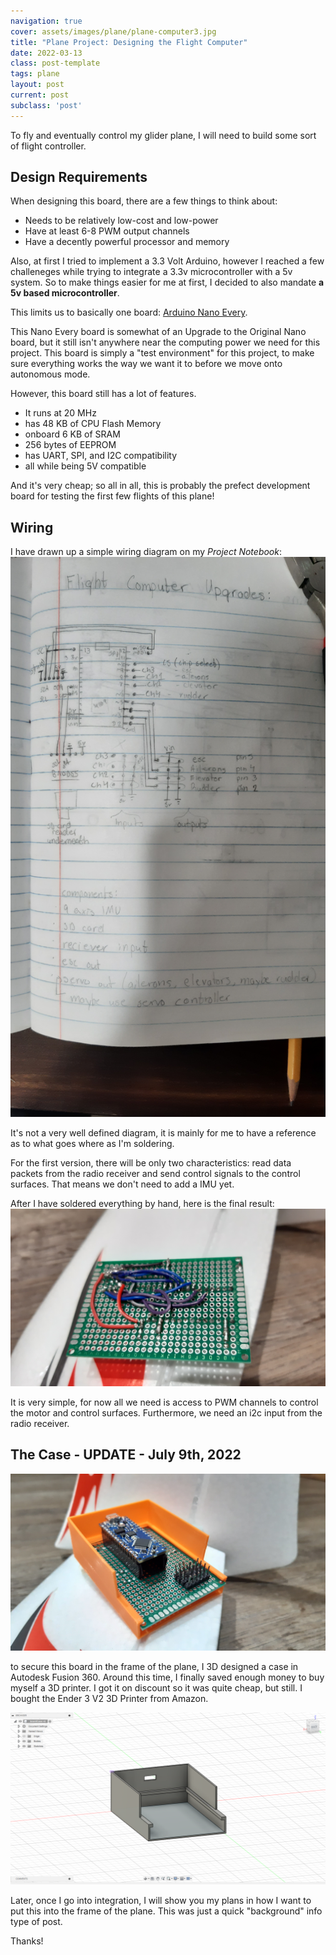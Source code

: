 ```yaml
---
navigation: true
cover: assets/images/plane/plane-computer3.jpg
title: "Plane Project: Designing the Flight Computer"
date: 2022-03-13
class: post-template
tags: plane
layout: post
current: post
subclass: 'post'
---
```


To fly and eventually control my glider plane, I will need to build some sort of flight controller.

## Design Requirements

When designing this board, there are a few things to think about:

 - Needs to be relatively low-cost and low-power
 - Have at least 6-8 PWM output channels
 - Have a decently powerful processor and memory

Also, at first I tried to implement a 3.3 Volt Arduino, however I reached a few challeneges while trying to integrate a 3.3v microcontroller with a 5v system. So to make things easier for me at first, I decided to also mandate **a 5v based microcontroller**.

This limits us to basically one board: [Arduino Nano Every](https://store.arduino.cc/products/arduino-nano-every?srsltid=AfmBOorussHllcNNi7DAuhcRlTEKWFRgRz5NkDBpnv1aMg8-ZC8_AIm3).

This Nano Every board is somewhat of an Upgrade to the Original Nano board, but it still isn't anywhere near the computing power we need for this project. This board is simply a "test environment" for this project, to make sure everything works the way we want it to before we move onto autonomous mode.

However, this board still has a lot of features. 

- It runs at 20 MHz
- has 48 KB of CPU Flash Memory
- onboard 6 KB of SRAM
- 256 bytes of EEPROM
- has UART, SPI, and I2C compatibility
- all while being 5V compatible


And it's very cheap; so all in all, this is probably the prefect development board for testing the first few flights of this plane!


## Wiring

I have drawn up a simple wiring diagram on my _Project Notebook_:
![img](assets\images\arduinoEng\flightcomputer2.jpg)

It's not a very well defined diagram, it is mainly for me to have a reference as to what goes where as I'm soldering.

For the first version, there will be only two characteristics: read data packets from the radio receiver and send control signals to the control surfaces. That means we don't need to add a IMU yet.

After I have soldered everything by hand, here is the final result:
![img](assets\images\plane\plane-computer2.jpg)


It is very simple, for now all we need is access to PWM channels to control the motor and control surfaces. Furthermore, we need an i2c input from the radio receiver. 



## The Case - **UPDATE** - July 9th, 2022
![img](assets\images\plane\plane-computer3.jpg)

to secure this board in the frame of the plane, I 3D designed a case in Autodesk Fusion 360. Around this time, I finally saved enough money to buy myself a 3D printer. I got it on discount so it was quite cheap, but still. I bought the Ender 3 V2 3D Printer from Amazon.


![p](assets\images\plane\case3d.png)

Later, once I go into integration, I will show you my plans in how I want to put this into the frame of the plane. This was just a quick "background" info type of post.

Thanks!